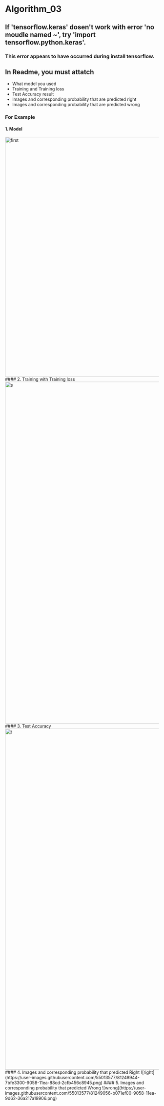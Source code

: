 # Algorithm_03
## If 'tensorflow.keras' dosen't work with error 'no moudle named ~', try 'import tensorflow.python.keras'. 
### This error appears to have occurred during install tensorflow.
## In Readme, you must attatch
- What model you used
- Training and Training loss 
- Test Accuracy result
- Images and corresponding probability that are predicted right
- Images and corresponding probability that are predicted wrong 

### For Example
#### 1. Model 
<img width="784" alt="first" src="https://user-images.githubusercontent.com/50826959/172872134-2dd5977e-9ff5-412c-921c-eec04a8e8dd1.png">
#### 2. Training with Training loss 
<img width="1118" alt="s" src="https://user-images.githubusercontent.com/50826959/172969362-c42b3dcb-4fd9-4e86-b23e-81a114749a20.png">
#### 3. Test Accuracy
<img width="1116" alt="t" src="https://user-images.githubusercontent.com/50826959/172969507-e443d5a4-b43f-4622-9914-16060f9b44c1.png">
#### 4. Images and corresponding probability that predicted Right 
![right](https://user-images.githubusercontent.com/55013577/81248944-7bfe3300-9058-11ea-88cd-2cfb456c8945.png)
#### 5. Images and corresponding probability that predicted Wrong
![wrong](https://user-images.githubusercontent.com/55013577/81249056-b071ef00-9058-11ea-9d62-36a217a19906.png)
